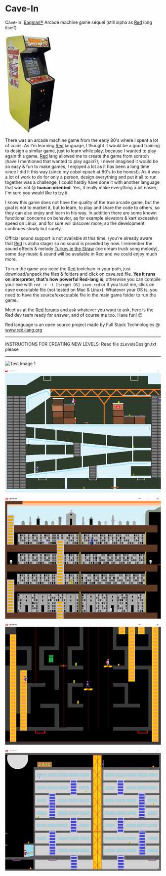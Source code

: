 # Cave-In
Cave-In: [Bagman®](https://www.youtube.com/watch?v=HcVstQnHhSA) Arcade machine game sequel (still alpha as [Red](https://www.red-lang.org/p/download.html) lang itself)

![Test Image 0](/scenes/bagman.jpg)

There was an arcade machine game from the early 80's where I spent a lot of coins. As I'm learning [Red](https://www.red-lang.org/p/download.html) language, I thought it would be a good training to design a similar game, just to learn while play, because I wanted to play again this game. [Red](https://www.red-lang.org/p/download.html) lang allowed me to create the game from scratch (have I mentioned that wanted to play again?), I never imagined it would be so easy & fun to make games, I enjoyed a lot as it has been a long time since I did it this way (since my cobol epoch at 80's to be honest). As it was a lot of work to do for only a person, design everything and put it all to run together was a challenge, I could hardly have done it with another language that was not 😃 **human oriented**. Yes, it really make everything a bit easier, I'm sure you would like to [try](https://www.red-lang.org/p/download.html) it.

I know this game does not have the quality of the true arcade game, but the goal is not to market it, but to learn, to play and share the code to others, so they can also enjoy and learn in his way. In addition there are some known functional concerns on behavior, as for example elevators & kart excessive speed on Linux, and for sure will discover more, so the development continues slowly but surely.

Official sound support is not available at this time, (you're already aware that [Red](https://www.red-lang.org/p/download.html) is alpha stage) so no sound is provided by now. I remember the sound effects & melody [Turkey in the Straw](https://www.youtube.com/watch?v=Vr8QnkTwT_w) (ice cream truck song melody), some day music & sound will be available in Red and we could enjoy much more.

To run the game you need the [Red](https://www.red-lang.org/p/download.html) toolchain in your path, just download/unpack the files & folders and click on cave.red file. **Yes it runs on interpreter, that's how powerful Red-lang is**, otherwise you can compile your exe with `red -r -t [target OS] cave.red` or if you trust me, click on cave executable file (not tested on Mac & Linux). Whatever your OS is, you need to have the source/executable file in the main game folder to run the game.

Meet us at the [Red forums](https://gitter.im/red/red) and ask whatever you want to ask, here is the Red dev team ready for answer, and of course me too. Have fun! 😉 

Red language is an open source project made by Full Stack Technologies @ www.red-lang.org 

**********************************************************************************************************
INSTRUCTIONS FOR CREATING NEW LEVELS: Read file  zLevelsDesign.txt   please
**********************************************************************************************************
![Test Image 1](/scenes/LevelA.gif)


![Test Image 2](/scenes/LevelB.gif)


![Test Image 3](/scenes/LevelC.gif)


![Test Image 4](/scenes/LevelD.gif)


![Test Image 5](/scenes/LevelE.gif)

